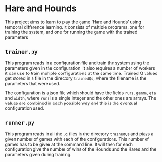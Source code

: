 Hare and Hounds
===============
This project aims to learn to play the game 'Hare and Hounds' using temporal 
difference learning. It consists of multiple programs, one for training the 
system, and one for running the game with the trained parameters

`trainer.py`
------------
This program reads in a configuration file and train the system using the 
parameters given in the configuration. It also requires a number of workers it 
can use to train multiple configurations at the same time. Trained Q values 
get stored in a file in the directory `trainedQs`, where the filename is the 
parameters that were used.

The configuration is a json file which should have the fields `runs`, `gamma`,
`eta` and `width`, where `runs` is a single integer and the other ones are 
arrays. The values are combined in each possible way and this is the eventual 
configuration used.

`runner.py`
-----------
This program reads in all the `.q` files in the directory `trainedQs` and 
plays a given number of games with each of the configurations. This number
of games has to be given at the command line. It will then for each 
configuration give the number of wins of the Hounds and the Hares and the 
parameters given during training.
